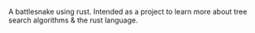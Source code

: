 A battlesnake using rust. Intended as a project to learn more about tree search algorithms & the rust language.
